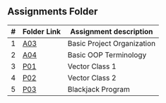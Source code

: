 ## Assignments Folder

|   #   | Folder Link |   Assignment description   |
| :---: | ----------- | -------------------------- |
|   1   |     [A03](https://github.com/michelle083/2143_OOP_Michelle/tree/main/Assignments/A03)     | Basic Project Organization |
|   2   |     [A04](https://github.com/michelle083/2143_OOP_Michelle/tree/main/Assignments/A04)     |    Basic OOP Terminology   |
|   3   |     [P01](https://github.com/michelle083/2143_OOP_Michelle/tree/main/Assignments/P01)     |      Vector Class 1        |
|   4   |     [P02](https://github.com/michelle083/2143_OOP_Michelle/tree/main/Assignments/P02)     |      Vector Class 2        |          
|   5   |     [P03](https://github.com/michelle083/2143_OOP_Michelle/tree/main/Assignments/P03)     |     Blackjack Program      |                                      
